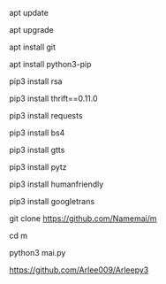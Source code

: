 apt update

apt upgrade

apt install git

apt install python3-pip

pip3 install rsa

pip3 install thrift==0.11.0

pip3 install requests

pip3 install bs4

pip3 install gtts

pip3 install pytz

pip3 install humanfriendly

pip3 install googletrans

git clone https://github.com/Namemai/m

cd m

python3 mai.py

https://github.com/Arlee009/Arleepy3
